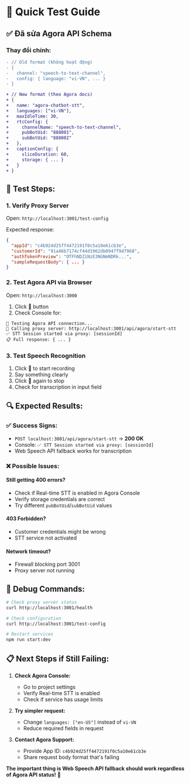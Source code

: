# 🧪 Quick Test Guide

## ✅ **Đã sửa Agora API Schema**

### **Thay đổi chính:**

```diff
- // Old format (không hoạt động)
- {
-   channel: "speech-to-text-channel",
-   config: { language: "vi-VN", ... }
- }

+ // New format (theo Agora docs)
+ {
+   name: "agora-chatbot-stt",
+   languages: ["vi-VN"],
+   maxIdleTime: 30,
+   rtcConfig: {
+     channelName: "speech-to-text-channel",
+     pubBotUid: "888001",
+     subBotUid: "888002"
+   },
+   captionConfig: {
+     sliceDuration: 60,
+     storage: { ... }
+   }
+ }
```

## 🚀 **Test Steps:**

### 1. **Verify Proxy Server**

Open: `http://localhost:3001/test-config`

Expected response:

```json
{
  "appId": "c4b924d25ff4472191f0c5a10e61cb3e",
  "customerId": "91a46b7174cf44d1962db0947f9d7968",
  "authTokenPreview": "OTFhNDZiNzE3NGNmNDRk...",
  "sampleRequestBody": { ... }
}
```

### 2. **Test Agora API via Browser**

Open: `http://localhost:3000`

1. Click 🧪 button
2. Check Console for:

```
🧪 Testing Agora API connection...
🔄 Calling proxy server: http://localhost:3001/api/agora/start-stt
✅ STT Session started via proxy: [sessionId]
📋 Full response: { ... }
```

### 3. **Test Speech Recognition**

1. Click 🎤 to start recording
2. Say something clearly
3. Click 🎤 again to stop
4. Check for transcription in input field

## 🔍 **Expected Results:**

### ✅ **Success Signs:**

- `POST localhost:3001/api/agora/start-stt` → **200 OK**
- Console: `✅ STT Session started via proxy: [sessionId]`
- Web Speech API fallback works for transcription

### ❌ **Possible Issues:**

#### **Still getting 400 errors?**

- Check if Real-time STT is enabled in Agora Console
- Verify storage credentials are correct
- Try different `pubBotUid`/`subBotUid` values

#### **403 Forbidden?**

- Customer credentials might be wrong
- STT service not activated

#### **Network timeout?**

- Firewall blocking port 3001
- Proxy server not running

## 🐛 **Debug Commands:**

```bash
# Check proxy server status
curl http://localhost:3001/health

# Check configuration
curl http://localhost:3001/test-config

# Restart services
npm run start:dev
```

## 📋 **Next Steps if Still Failing:**

1. **Check Agora Console:**

   - Go to project settings
   - Verify Real-time STT is enabled
   - Check if service has usage limits

2. **Try simpler request:**

   - Change `languages: ["en-US"]` instead of `vi-VN`
   - Reduce required fields in request

3. **Contact Agora Support:**
   - Provide App ID: `c4b924d25ff4472191f0c5a10e61cb3e`
   - Share request body format that's failing

**The important thing is Web Speech API fallback should work regardless of Agora API status!** 🎯
